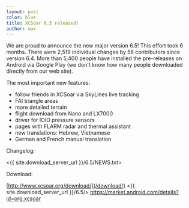 ```yaml
---
layout: post
color: blue
title: XCSoar 6.5 released!
author: max
---
```

We are proud to announce the new major version 6.5!  This effort took
6 months.  There were 2,519 individual changes by 58 contributors
since version 6.4.  More than 5,400 people have installed the
pre-releases on Android via Google Play (we don't know how many people
downloaded directly from our web site).

The most important new features:

* follow friends in XCSoar via SkyLines live tracking
* FAI triangle areas
* more detailed terrain
* flight download from Nano and LX7000
* driver for IOIO pressure sensors
* pages with FLARM radar and thermal assistant
* new translations: Hebrew, Vietnamese
* German and French manual translation

Changelog:

 <{{ site.download_server_url }}/6.5/NEWS.txt>

Download:

 [http://www.xcsoar.org/download/](/download/)
 <{{ site.download_server_url }}/6.5/>
 <https://market.android.com/details?id=org.xcsoar>
